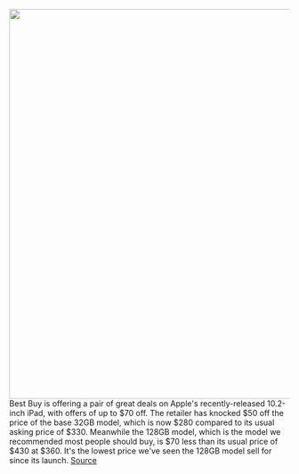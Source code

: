 <img src='https://cdn.vox-cdn.com/thumbor/sp2qNHSAqQsqOBkAFWEi7Jww64s=/0x0:2040x1360/1200x800/filters:focal(857x517:1183x843)/cdn.vox-cdn.com/uploads/chorus_image/image/67986647/DSC01948.0.jpg' width='700px' /><br/>
Best Buy is offering a pair of great deals on Apple's recently-released 10.2-inch iPad, with offers of up to $70 off. The retailer has knocked $50 off the price of the base 32GB model, which is now $280 compared to its usual asking price of $330. Meanwhile the 128GB model, which is the model we recommended most people should buy, is $70 less than its usual price of $430 at $360. It's the lowest price we've seen the 128GB model sell for since its launch.
<a href='https://www.theverge.com/21721536/ipad-deal-black-friday-apple-best-buy-sale'> Source <a/>